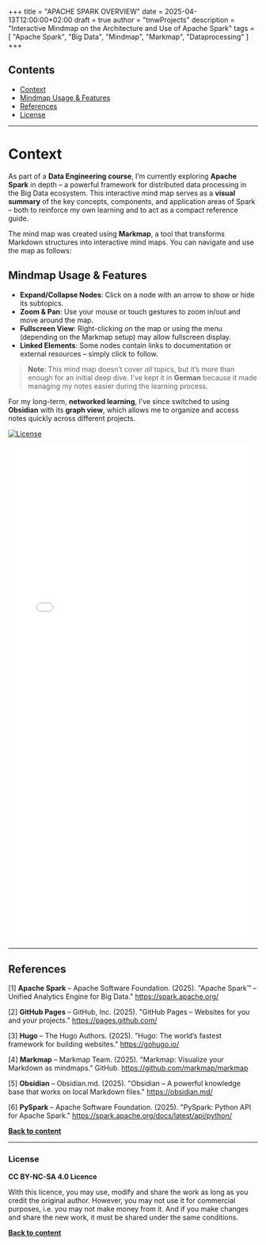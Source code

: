 +++
title = "APACHE SPARK OVERVIEW"
date = 2025-04-13T12:00:00+02:00
draft = true
author = "tmwProjects"
description = "Interactive Mindmap on the Architecture and Use of Apache Spark"
tags = [
    "Apache Spark",
    "Big Data",
    "Mindmap",
    "Markmap",
    "Dataprocessing"
]
+++

## Contents

* [Context](#context)
* [Mindmap Usage & Features](#mindmap-usage--features)
* [References](#references)
* [License](#license)

***

# Context

As part of a **Data Engineering course**, I’m currently exploring **Apache Spark** in depth – a powerful framework for distributed data processing in the Big Data ecosystem. This interactive mind map serves as a **visual summary** of the key concepts, components, and application areas of Spark – both to reinforce my own learning and to act as a compact reference guide.

The mind map was created using **Markmap**, a tool that transforms Markdown structures into interactive mind maps. You can navigate and use the map as follows:

## Mindmap Usage & Features

- **Expand/Collapse Nodes**: Click on a node with an arrow to show or hide its subtopics.  
- **Zoom & Pan**: Use your mouse or touch gestures to zoom in/out and move around the map.  
- **Fullscreen View**: Right-clicking on the map or using the menu (depending on the Markmap setup) may allow fullscreen display.  
- **Linked Elements**: Some nodes contain links to documentation or external resources – simply click to follow.

> **Note**: This mind map doesn’t cover *all* topics, but it’s more than enough for an initial deep dive. I’ve kept it in **German** because it made managing my notes easier during the learning process.

For my long-term, **networked learning**, I’ve since switched to using **Obsidian** with its **graph view**, which allows me to organize and access notes quickly across different projects.

[![License](https://img.shields.io/badge/License-CC%20BY--NC--SA%204.0-6B783D)](http://creativecommons.org/licenses/by-nc-sa/4.0/)

<iframe src="/Blog/spark_mindmap.html" width="100%" height="1000" style="border: none;"></iframe>

***

## References

[1] **Apache Spark** – Apache Software Foundation. (2025). "Apache Spark™ – Unified Analytics Engine for Big Data." https://spark.apache.org/

[2] **GitHub Pages** – GitHub, Inc. (2025). "GitHub Pages – Websites for you and your projects." https://pages.github.com/

[3] **Hugo** – The Hugo Authors. (2025). "Hugo: The world’s fastest framework for building websites." https://gohugo.io/

[4] **Markmap** – Markmap Team. (2025). "Markmap: Visualize your Markdown as mindmaps." GitHub. https://github.com/markmap/markmap

[5] **Obsidian** – Obsidian.md. (2025). "Obsidian – A powerful knowledge base that works on local Markdown files." https://obsidian.md/

[6] **PySpark** – Apache Software Foundation. (2025). "PySpark: Python API for Apache Spark." https://spark.apache.org/docs/latest/api/python/

[**Back to content**](#contents)

***

### License

**CC BY-NC-SA 4.0 Licence**

With this licence, you may use, modify and share the work as long as you credit the original author. However, you may 
not use it for commercial purposes, i.e. you may not make money from it. And if you make changes and share the new work, 
it must be shared under the same conditions.

[**Back to content**](#contents)



